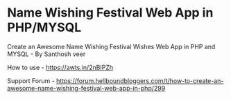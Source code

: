 # Name Wishing Festival Web App in PHP/MYSQL

Create an Awesome Name Wishing Festival Wishes Web App in PHP and MYSQL - By Santhosh veer

How to use - https://awts.in/2nBIPZh

Support Forum - https://forum.hellboundbloggers.com/t/how-to-create-an-awesome-name-wishing-festival-web-app-in-php/299